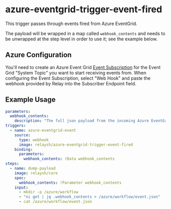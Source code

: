 # azure-eventgrid-trigger-event-fired

This trigger passes through events fired from Azure EventGrid. 

The payload will be wrapped in a map called `webhook_contents` and needs 
to be unwrapped at the step level in order to use it; see the example below.

## Azure Configuration

You'll need to create an Azure Event Grid [Event Subscription](https://docs.microsoft.com/en-us/azure/event-grid/concepts#event-subscriptions) for the Event Grid "System Topic" you want to start receiving events from. When configuring the Event Subscription, select "Web Hook" and paste the webhook provided by Relay into the Subscriber Endpoint field.  

## Example Usage

```yaml
parameters:
  webhook_contents:
    description: "The full json payload from the incoming Azure EventGrid webhook"
triggers:
  - name: azure-eventgrid-event
    source:
      type: webhook
      image: relaysh/azure-eventgrid-trigger-event-fired
    binding:
      parameters:
        webhook_contents: !Data webhook_contents
steps:
  - name: dump-payload
    image: relaysh/core
    spec:
      webhook_contents: !Parameter webhook_contents
    input:
      - mkdir -p /azure/workflow
      - "ni get | jq .webhook_contents > /azure/workflow/event.json"
      - cat /azure/workflow/event.json
```
